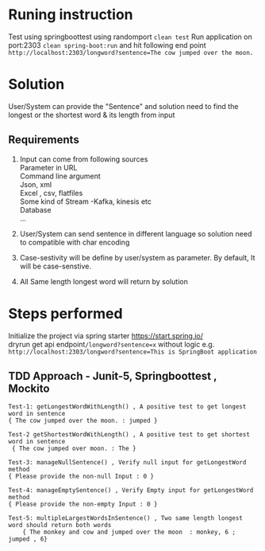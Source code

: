 
# Runing instruction 
Test using springboottest using randomport `clean test`
Run application on port:2303 `clean spring-boot:run` and hit following end point
`http://localhost:2303/longword?sentence=The cow jumped over the moon.`

# Solution 
User/System can provide the "Sentence" and solution need to find the longest or the shortest word & its length from input
## Requirements
1. Input can come from following sources<br />
     Parameter in URL <br />
     Command line argument <br />
     Json, xml <br />
     Excel , csv, flatfiles <br />
     Some kind of Stream -Kafka, kinesis etc <br />
     Database <br />
     ... <br />   
2. User/System can send sentence in different language so solution need to compatible with char encoding 

3. Case-sestivity will be define by user/system as parameter. By default, It will be case-senstive.

4. All Same length longest word will return by solution
# Steps performed
Initialize the project via spring starter https://start.spring.io/ <br />
dryrun get api endpoint`/longword?sentence=x` without logic e.g.<br />
`http://localhost:2303/longword?sentence=This is SpringBoot application`
## TDD Approach - Junit-5, Springboottest , Mockito 
    Test-1: getLongestWordWithLength() , A positive test to get longest word in sentence
    { The cow jumped over the moon. : jumped }
    
    Test-2 getShortestWordWithLength() , A positive test to get shortest word in sentence
     { The cow jumped over moon. : The }
     
    Test-3: manageNullSentence() , Verify null input for getLongestWord method
    { Please provide the non-null Input : 0 }  
    
    Test-4: manageEmptySentence() , Verify Empty input for getLongestWord method
    { Please provide the non-empty Input : 0 }
    
    Test-5: multipleLargestWordsInSentence() , Two same length longest word should return both words
        { The monkey and cow and jumped over the moon  : monkey, 6 ; jumped , 6}
    
    

